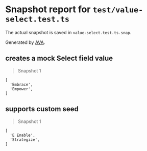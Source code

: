 # Snapshot report for `test/value-select.test.ts`

The actual snapshot is saved in `value-select.test.ts.snap`.

Generated by [AVA](https://avajs.dev).

## creates a mock Select field value

> Snapshot 1

    [
      'Embrace',
      'Empower',
    ]

## supports custom seed

> Snapshot 1

    [
      'E Enable',
      'Strategize',
    ]

